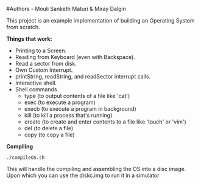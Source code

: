 #Authors - Mouli Sanketh Maturi & Miray Dalgin


This project is an example implementation of building an Operating System from scratch.

**Things that work:**
 - Printing to a Screen.
 - Reading from Keyboard (even with Backspace).
 - Read a sector from disk.
 - Own Custom Interrupt.
 - printString, readString, and readSector interrupt calls.
 - Interactive shell.
 - Shell commands
    - type (to output contents of a file like 'cat')
    - exec (to execute a program)
    - execb (to execute a program in background)
    - kill (to kill a process that's running)
    - create (to create and enter contents to a file like 'touch' or 'vim')
    - del (to delete a file)
    - copy (to copy a file)
    
**Compiling**

```
./compileOS.sh
```

This will handle the compiling and assembling the OS into a disc image. Upon which you can use the diskc.img to run it in a simulator
